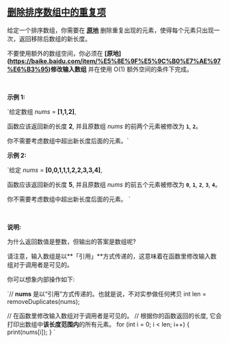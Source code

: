 ## [删除排序数组中的重复项](https://leetcode-cn.com/problems/remove-duplicates-from-sorted-array/)

给定一个排序数组，你需要在 **[原地](http://baike.baidu.com/item/%E5%8E%9F%E5%9C%B0%E7%AE%97%E6%B3%95)** 删除重复出现的元素，使得每个元素只出现一次，返回移除后数组的新长度。

不要使用额外的数组空间，你必须在 **[原地] (https://baike.baidu.com/item/%E5%8E%9F%E5%9C%B0%E7%AE%97%E6%B3%95)修改输入数组** 并在使用 O(1) 额外空间的条件下完成。

 

**示例 1:**

`给定数组 _nums_ = **[1,1,2]**, 

函数应该返回新的长度 **2**, 并且原数组 _nums_ 的前两个元素被修改为 **`1`**, **`2`**。 

你不需要考虑数组中超出新长度后面的元素。`

**示例 2:**

`给定 _nums_ = **[0,0,1,1,1,2,2,3,3,4]**,

函数应该返回新的长度 **5**, 并且原数组 _nums_ 的前五个元素被修改为 **`0`**, **`1`**, **`2`**, **`3`**, **`4`**。

你不需要考虑数组中超出新长度后面的元素。
`

 

**说明:**

为什么返回数值是整数，但输出的答案是数组呢?

请注意，输入数组是以**「引用」**方式传递的，这意味着在函数里修改输入数组对于调用者是可见的。

你可以想象内部操作如下:

`// **nums** 是以“引用”方式传递的。也就是说，不对实参做任何拷贝
int len = removeDuplicates(nums);

// 在函数里修改输入数组对于调用者是可见的。
// 根据你的函数返回的长度, 它会打印出数组中**该长度范围内**的所有元素。
for (int i = 0; i < len; i++) {
    print(nums[i]);
}
`